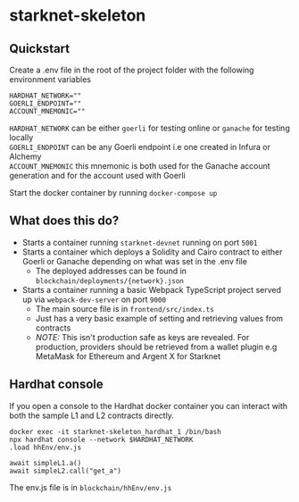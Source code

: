 # starknet-skeleton

## Quickstart

Create a .env file in the root of the project folder with the following environment variables

    HARDHAT_NETWORK=""
    GOERLI_ENDPOINT=""
    ACCOUNT_MNEMONIC=""

`HARDHAT_NETWORK` can be either `goerli` for testing online or `ganache` for testing locally\
`GOERLI_ENDPOINT` can be any Goerli endpoint i.e one created in Infura or Alchemy\
`ACCOUNT_MNEMONIC` this mnemonic is both used for the Ganache account generation and for the account used with Goerli

Start the docker container by running
    `docker-compose up`

## What does this do?

- Starts a container running `starknet-devnet` running on port `5001`
- Starts a container which deploys a Solidity and Cairo contract to either Goerli or Ganache depending on what was set in the .env file
  - The deployed addresses can be found in `blockchain/deployments/{network}.json`
- Starts a container running a basic Webpack TypeScript project served up via `webpack-dev-server` on port `9000`
  - The main source file is in `frontend/src/index.ts`
  - Just has a very basic example of setting and retrieving values from contracts
  - *NOTE:* This isn't production safe as keys are revealed. For production, providers should be retrieved from a wallet plugin e.g MetaMask for Ethereum and Argent X for Starknet

## Hardhat console
If you open a console to the Hardhat docker container you can interact with both the sample L1 and L2 contracts directly.

    docker exec -it starknet-skeleton_hardhat_1 /bin/bash
    npx hardhat console --network $HARDHAT_NETWORK
    .load hhEnv/env.js

    await simpleL1.a()
    await simpleL2.call("get_a")

The env.js file is in `blockchain/hhEnv/env.js`
